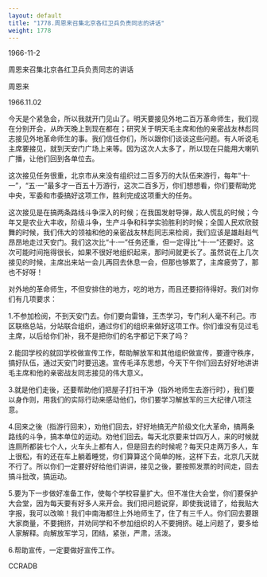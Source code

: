 ```yaml
---
layout: default
title: "1778.周恩来召集北京各红卫兵负责同志的讲话"
weight: 1778
---
```


1966-11-2

周恩来召集北京各红卫兵负责同志的讲话

周恩来

1966.11.02

今天是个紧急会，所以我就开门见山了。明天要接见外地二百万革命师生，我们现在分别开会，从昨天晚上到现在都在；研究关于明天毛主席和他的亲密战友林彪同志接见外地革命师生的事。我们信任你们，所以跟你们谈谈这些问题。有人听说毛主席要接见，就到天安门广场上来等。因为这次人太多了，所以现在只能用大喇叭广播，让他们回到各单位去。

这次接见任务很重，北京市从来没有组织过二百多万的大队伍来游行，每年“十·一”，“五·一”最多才一百五十万游行，这次二百多万，你们想想看，你们要帮助党中央，军委和市委搞好这项工作，胜利完成这项重大的任务。

这次接见是在搞两条路线斗争深入的时候；在我国发射导弹，敌人慌乱的时候；今年又是农业大丰收，阶级斗争，生产斗争和科学实验胜利的时候；全国人民欢欣鼓舞的时候，我们伟大的领袖和他的亲密战友林彪同志来检阅，我们应该是雄赳赳气昂昂地走过天安门。我们这次比“十·一”任务还重，但一定得比“十·一”还要好。这次可能时间拖得很长，如果不很好地组织起来，那时间就更长了。虽然说在上几次接见的时候，主席出来站一会儿再回去休息一会，但那也够累了，主席疲劳了，那也不好呀！

对外地的革命师生，不但安排住的地方，吃的地方，而且还要招待得好。我们对你们有几项要求：

1.不参加检阅，不到天安门去。你们要向雷锋，王杰学习，专门利人毫不利己。市区联络总站，分站联合组织，通过你们的组织来做好这项工作。你们谁没有见过毛主席，以后给你们补，我不是把你们的名字都记下来了吗？

2.能回学校的就回学校做宣传工作，帮助解放军和其他组织做宣传，要遵守秩序，搞好队伍，通过天安门时要迅速。宣传毛泽东思想，今天下午你们回去好好地讲讲毛主席和他的亲密战友同志接见的伟大意义。

3.就是他们走後，还要帮助他们把屋子打扫干净（指外地师生去游行时），我们要以身作则，用我们的实际行动来感动他们，你们要学习解放军的三大纪律八项注意。

4.回来之後（指游行回来），劝他们回去，好好地搞无产阶级文化大革命，搞两条路线的斗争，搞本单位的运动。劝他们回去。每天北京要来廿四万人，来的时候就连厕所都装七个人，火车头上都有人，但是回去的时候呢？每天只走两万多人，车上很松，有的还在车上躺着睡觉，你们算算这个简单的帐，这样下去，北京几天就不行了。所以你们一定要好好给他们讲讲，接见之後，要按照发票的时间走，回去搞斗批改，搞运动。

5.要为下一步做好准备工作，使每个学校容量扩大。但不准住大会堂，你们要保护大会堂，因为每天要有好多人来开会。我们把问题说穿，即使我说错了，给我贴大字报，我可以改嘛！我们中南海都住上外地师生了，住了有三千人。你们回去要跟大家商量，不要拥挤，并劝同学和不参加组织的人不要拥挤。碰上问题了，要多给人家解释。向解放军学习，团结，紧张，严肃，活泼。

6.帮助宣传，一定要做好宣传工作。

CCRADB

